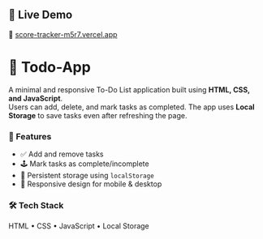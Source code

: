 ## 🚀 Live Demo

🔗 [score-tracker-m5r7.vercel.app](https://hood-ease.vercel.app)
# 📝 Todo-App

A minimal and responsive To-Do List application built using **HTML, CSS, and JavaScript**.  
Users can add, delete, and mark tasks as completed. The app uses **Local Storage** to save tasks even after refreshing the page.

### 🔧 Features
- ✅ Add and remove tasks
- 🕹️ Mark tasks as complete/incomplete
- 💾 Persistent storage using `localStorage`
- 📱 Responsive design for mobile & desktop

### 🛠️ Tech Stack
HTML • CSS • JavaScript • Local Storage

